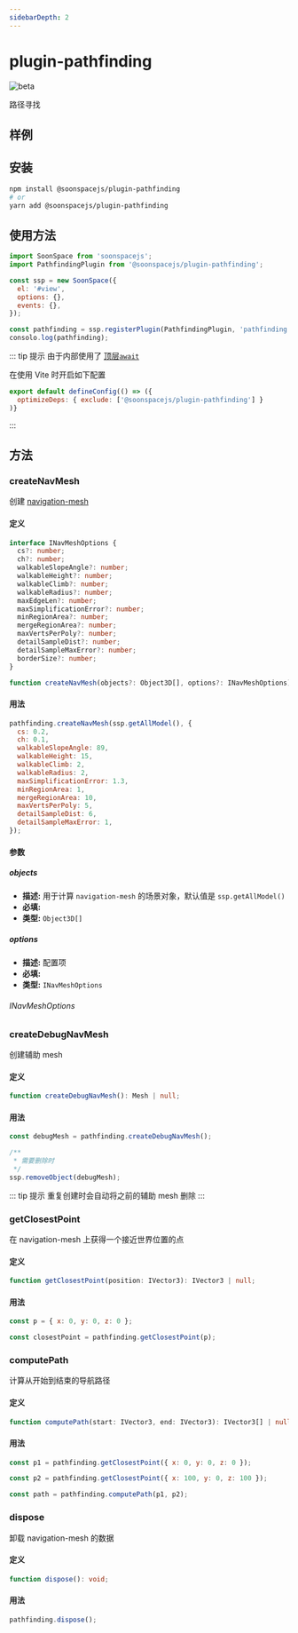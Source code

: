 ```yaml
---
sidebarDepth: 2
---
```


# plugin-pathfinding

![beta](https://img.shields.io/npm/v/@soonspacejs/plugin-pathfinding/latest.svg)

路径寻找

## 样例

<Docs-Iframe src="plugin/pathfinding.html" />

## 安装

```bash
npm install @soonspacejs/plugin-pathfinding
# or
yarn add @soonspacejs/plugin-pathfinding
```

## 使用方法

```js {2,10}
import SoonSpace from 'soonspacejs';
import PathfindingPlugin from '@soonspacejs/plugin-pathfinding';

const ssp = new SoonSpace({
  el: '#view',
  options: {},
  events: {},
});

const pathfinding = ssp.registerPlugin(PathfindingPlugin, 'pathfinding');
consolo.log(pathfinding);
```

::: tip 提示
由于内部使用了 [顶层`await`](https://caniuse.com/?search=top%20await)

在使用 Vite 时开启如下配置

```js
export default defineConfig(() => ({
  optimizeDeps: { exclude: ['@soonspacejs/plugin-pathfinding'] }
)}
```

:::

## 方法

### createNavMesh

创建 [navigation-mesh](https://www.donmccurdy.com/2017/08/20/creating-a-nav-mesh-for-a-webvr-scene/)

#### 定义

```ts
interface INavMeshOptions {
  cs?: number;
  ch?: number;
  walkableSlopeAngle?: number;
  walkableHeight?: number;
  walkableClimb?: number;
  walkableRadius?: number;
  maxEdgeLen?: number;
  maxSimplificationError?: number;
  minRegionArea?: number;
  mergeRegionArea?: number;
  maxVertsPerPoly?: number;
  detailSampleDist?: number;
  detailSampleMaxError?: number;
  borderSize?: number;
}

function createNavMesh(objects?: Object3D[], options?: INavMeshOptions): void;
```

#### 用法

```js
pathfinding.createNavMesh(ssp.getAllModel(), {
  cs: 0.2,
  ch: 0.1,
  walkableSlopeAngle: 89,
  walkableHeight: 15,
  walkableClimb: 2,
  walkableRadius: 2,
  maxSimplificationError: 1.3,
  minRegionArea: 1,
  mergeRegionArea: 10,
  maxVertsPerPoly: 5,
  detailSampleDist: 6,
  detailSampleMaxError: 1,
});
```

#### 参数

##### objects

- **描述:** 用于计算 `navigation-mesh` 的场景对象，默认值是 `ssp.getAllModel()`
- **必填:** <Base-RequireIcon :isRequire="false"/>
- **类型:** `Object3D[]`

##### options

- **描述:** 配置项
- **必填:** <Base-RequireIcon :isRequire="false"/>
- **类型:** `INavMeshOptions`

###### INavMeshOptions

<Docs-Table 
    :data="[
      {
        prop: 'cs', desc: 'mesh 是体素化的，以便计算可行走的导航网格。这个参数在世界单位中定义了一个体素的宽度和深度', type: 'number', require: false, default: '0.1'
      },
      {
        prop: 'ch', desc: '和 cs 类似，用于定义高度', type: 'number', require: false, default: '0.1'
      },
      {
        prop: 'walkableSlopeAngle', desc: '最大可行走坡度', type: 'number', require: false, default: '89'
      },
      {
        prop: 'walkableHeight', desc: '允许进入的体素单位的高度', type: 'number', require: false, default: '15'
      },
      {
        prop: 'walkableClimb', desc: '可以被攀爬的体素单位', type: 'number', require: false, default: '2'
      },
      {
        prop: 'walkableRadius', desc: '体素单位的半径', type: 'number', require: false, default: '2'
      },
      {
        prop: 'maxEdgeLen', desc: '沿网格边界的轮廓边的最大允许长度。体素单位', type: 'number', require: false, default: '12'
      },
      {
        prop: 'maxSimplificationError', desc: '简化轮廓线边界边缘偏离原始轮廓线的最大距离。体素单位', type: 'number', require: false, default: '1.3'
      },
      {
        prop: 'minRegionArea', desc: '允许形成独立区域的最小单元格数量。体素单元', type: 'number', require: false, default: '8'
      },
      {
        prop: 'mergeRegionArea', desc: '如果可能的话，任何跨度计数小于此值的区域都将与更大的区域合并。体素单元', type: 'number', require: false, default: '100'
      },
      {
        prop: 'maxVertsPerPoly', desc: '在轮廓到多边形转换过程中生成的多边形所允许的最大顶点数。必须是&gt;3.', type: 'number', require: false, default: '5'
      },
      {
        prop: 'detailSampleDist', desc: '设置生成细节网格时要使用的采样距离。世界单位', type: 'number', require: false, default: '6'
      },
      {
        prop: 'detailSampleMaxError', desc: '细节网格表面应该偏离高度场数据的最大距离。世界单位', type: 'number', require: false, default: '1'
      },
      {
        prop: 'borderSize', desc: '高度场周围不可航行边界的大小', type: 'number', require: false, default: '0'
      },
    ]"
/>

### createDebugNavMesh

创建辅助 mesh

#### 定义

```ts
function createDebugNavMesh(): Mesh | null;
```

#### 用法

```js
const debugMesh = pathfinding.createDebugNavMesh();

/**
 * 需要删除时
 */
ssp.removeObject(debugMesh);
```

::: tip 提示
重复创建时会自动将之前的辅助 mesh 删除
:::

### getClosestPoint

在 navigation-mesh 上获得一个接近世界位置的点

#### 定义

```ts
function getClosestPoint(position: IVector3): IVector3 | null;
```

#### 用法

```js
const p = { x: 0, y: 0, z: 0 };

const closestPoint = pathfinding.getClosestPoint(p);
```

### computePath

计算从开始到结束的导航路径

#### 定义

```ts
function computePath(start: IVector3, end: IVector3): IVector3[] | null;
```

#### 用法

```js
const p1 = pathfinding.getClosestPoint({ x: 0, y: 0, z: 0 });

const p2 = pathfinding.getClosestPoint({ x: 100, y: 0, z: 100 });

const path = pathfinding.computePath(p1, p2);
```

### dispose

卸载 navigation-mesh 的数据

#### 定义

```ts
function dispose(): void;
```

#### 用法

```js
pathfinding.dispose();
```
